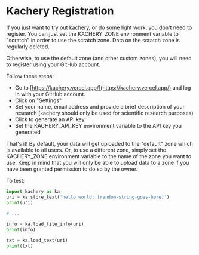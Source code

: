 # Kachery Registration

If you just want to try out kachery, or do some light work, you don't need to register. You can just set the KACHERY_ZONE environment variable to "scratch" in order to use the scratch zone. Data on the scratch zone is regularly deleted.

Otherwise, to use the default zone (and other custom zones), you will need to register using your GitHub account.

Follow these steps:

* Go to [https://kachery.vercel.app/](https://kachery.vercel.app/) and log in with your GitHub account.
* Click on "Settings"
* Set your name, email address and provide a brief description of your research (kachery should only be used for scientific research purposes)
* Click to generate an API key
* Set the KACHERY_API_KEY environment variable to the API key you generated

That's it! By default, your data will get uploaded to the "default" zone which is available to all users. Or, to use a different zone, simply set the KACHERY_ZONE environment variable to the name of the zone you want to use. Keep in mind that you will only be able to upload data to a zone if you have been granted permission to do so by the owner.

To test:

```python
import kachery as ka
uri = ka.store_text('hello world: [random-string-goes-here]')
print(uri)

# ...

info = ka.load_file_info(uri)
print(info)

txt = ka.load_text(uri)
print(txt)
```